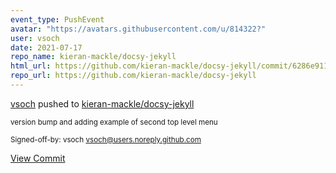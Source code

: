 ```yaml
---
event_type: PushEvent
avatar: "https://avatars.githubusercontent.com/u/814322?"
user: vsoch
date: 2021-07-17
repo_name: kieran-mackle/docsy-jekyll
html_url: https://github.com/kieran-mackle/docsy-jekyll/commit/6286e91160c48942a897b76be2da5027647ea0f1
repo_url: https://github.com/kieran-mackle/docsy-jekyll
---
```


<a href='https://github.com/vsoch' target='_blank'>vsoch</a> pushed to <a href='https://github.com/kieran-mackle/docsy-jekyll' target='_blank'>kieran-mackle/docsy-jekyll</a>

<small>version bump and adding example of second top level menu

Signed-off-by: vsoch <vsoch@users.noreply.github.com></small>

<a href='https://github.com/kieran-mackle/docsy-jekyll/commit/6286e91160c48942a897b76be2da5027647ea0f1' target='_blank'>View Commit</a>